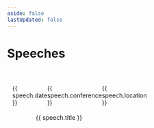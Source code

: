 ```yaml
---
aside: false
lastUpdated: false
---
```


<script setup>
import tid2022 from './img/2022-09-09-tid.jpg'
import gnsec2022 from './img/2022-04-26-gnsec.jpg'
import qecon2021 from './img/2021-09-15-qecon.jpg'

const speeches = [{
  cover: tid2022,
  date: '2022-09-09',
  conference: 'TiD',
  location: '北京',
  title: 'DevOps下可观测数据质量建设最佳实践',
  link: 'https://mp.weixin.qq.com/s/2bnFrjjxFtL47fEqiYnU1A',
}, {
  cover: gnsec2022,
  date: '2022-04-26',
  conference: 'GNSEC',
  location: '线上',
  title: '现代化自建监控告警平台搭建决策实践',
  link: 'https://mp.weixin.qq.com/s/rU1cgUREN8ot23yXZA204Q',
}, {
  cover: qecon2021,
  date: '2021-09-15',
  conference: 'QECon',
  location: '上海',
  title: '基于海量日志和时序数据的质量建设最佳实践',
  link: 'https://mp.weixin.qq.com/s/SIzXdg9PHIK2R7H1x59fIQ',
}]
</script>

# Speeches

<div class="speeches">
  <div class="speech" v-for="speech in speeches">
    <figure>
      <img class="speech-cover" :src="speech.cover" alt="">
    </figure>
    <div class="speech-meta">
      <div>
        <Icon icon="ep:calendar" />
        <span>{{ speech.date }}</span>
      </div>
      <div>
        <Icon icon="ph:users-three-light" />
        <span>{{ speech.conference }}</span>
      </div>
      <div>
        <Icon icon="ep:location" />
        <span>{{ speech.location }}</span>
      </div>
    </div>
    <div class="speech-title">
      <a :href="speech.link" target="_blank" rel="noreferrer">{{ speech.title }}</a>
    </div>
  </div>
</div>

<style scoped>
.speeches {
  display: flex;
  flex-wrap: wrap;
  justify-content: space-between;
  gap: 20px;
  margin: 20px 0;
}

.speech {
  width: 100%;
  display: flex;
  flex-direction: column;
  border-radius: 12px;
  background-color: var(--vp-c-bg-soft);
}

@media (min-width: 720px) {
  .speech {
    width: calc(50% - 10px);
  }
}

.speech-cover {
  width: 100%;
  border-radius: 12px 12px 0 0;
}

.speech-meta {
  display: flex;
  justify-content: space-around;
  align-items: center;
  padding: 8px 12px;
  font-size: 14px;
  color: var(--vp-c-text-2);
  border-bottom: 2px solid var(--vp-c-bg);
}

.speech-meta > div {
  display: flex;
  align-items: center;
}

.speech-meta svg {
  width: 16px;
  height: 16px;
  margin-right: 8px;
}

.speech-title {
  padding: 10px 12px;
  display: flex;
  justify-content: center;
  align-items: center;
  flex-grow: 1;
  text-align: center;
}
</style>
